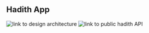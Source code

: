 ## Hadith App

![link to design architecture](https://excalidraw.com/#json=3HbuJnOTZ-p6a3SU0ieno,wOYqTG7_SKLvt8qqFnOUhw)
![link to public hadith API]("https://documenter.getpostman.com/view/5211979/TVev3j7q#24e566ff-7595-46f6-a40d-a0720e4ed99d")

